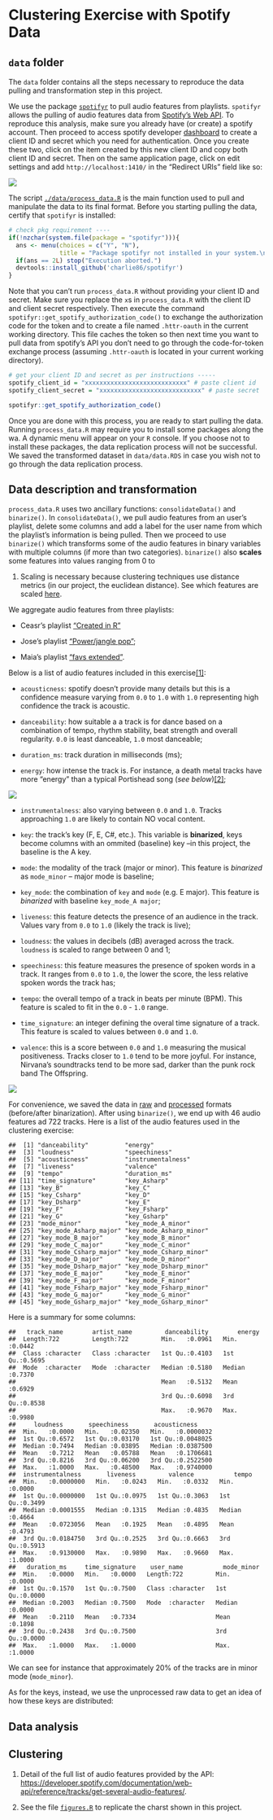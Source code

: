 Clustering Exercise with Spotify Data
================

## `data` folder

The `data` folder contains all the steps necessary to reproduce the data
pulling and transformation step in this project.

We use the package [`spotifyr`](https://github.com/charlie86/spotifyr)
to pull audio features from playlists. `spotifyr` allows the pulling of
audio features data from [Spotify’s Web
API](https://developer.spotify.com/documentation/web-api/). To reproduce
this analysis, make sure you already have (or create) a spotify account.
Then proceed to access spotify developer
[dashboard](https://developer.spotify.com/dashboard/) to create a client
ID and secret which you need for authentication. Once you create these
two, click on the item created by this new client ID and copy both
client ID and secret. Then on the same application page, click on edit
settings and add `http://localhost:1410/` in the “Redirect URls” field
like so:

![](./img/redirect_url.png)

The script
[`./data/process_data.R`](https://github.com/jdemello/mat4376/blob/master/project3/data/process_data.R)
is the main function used to pull and manipulate the data to its final
format. Before you starting pulling the data, certify that `spotifyr` is
installed:

``` r
# check pkg requirement ----
if(!nzchar(system.file(package = "spotifyr"))){
  ans <- menu(choices = c("Y", "N"),
              title = "Package spotifyr not installed in your system.\n\nDo you wish to install it? (The function will thrown an error if 'N')")
  if(ans == 2L) stop("Execution aborted.")
  devtools::install_github('charlie86/spotifyr')
}
```

Note that you can’t run `process_data.R` without providing your client
ID and secret. Make sure you replace the `x`s in `process_data.R` with
the client ID and client secret respectively. Then execute the command
`spotifyr::get_spotify_authorization_code()` to exchange the
authorization code for the token and to create a file named
`.httr-oauth` in the current working directory. This file caches the
token so then next time you want to pull data from spotify’s API you
don’t need to go through the code-for-token exchange process (assuming
`.httr-oauth` is located in your current working directory).

``` r
# get your client ID and secret as per instructions -----
spotify_client_id = "xxxxxxxxxxxxxxxxxxxxxxxxxxxx" # paste client id
spotify_client_secret = "xxxxxxxxxxxxxxxxxxxxxxxxxxxx" # paste secret 

spotifyr::get_spotify_authorization_code()
```

Once you are done with this process, you are ready to start pulling the
data. Running `process_data.R` may require you to install some packages
along the wa. A dynamic menu will appear on your `R` console. If you
choose not to install these packages, the data replication process will
not be successful. We saved the transformed dataset in `data/data.RDS`
in case you wish not to go through the data replication process.

## Data description and transformation

`process_data.R` uses two ancillary functions: `consolidateData()` and
`binarize()`. In `consolidateData()`, we pull audio features from an
user’s playlist, delete some columns and add a label for the user name
from which the playlist’s information is being pulled. Then we proceed
to use `binarize()` which transforms some of the audio features in
binary variables with multiple columns (if more than two categories).
`binarize()` also **scales** some features into values ranging from 0 to
1. Scaling is necessary because clustering techniques use distance
metrics (in our project, the euclidean distance). See which features are
scaled [here](#features_desc).

We aggregate audio features from three playlists:

  - Ceasr’s playlist [“Created in
    R”](https://open.spotify.com/user/csarvi/playlist/5G9vRqFcPFUGBI7VxiQ2pX?si=OyN2TNZeR8KHH-GyC1wQFg)

  - Jose’s playlist [“Power/jangle
    pop”](https://open.spotify.com/user/12186384264/playlist/4kxFwuecMKs0Ax2Uif1Cwk?si=MCXs8oAJQ_OT0GHmoKbHDw);

  - Maia’s playlist [“favs
    extended”](https://open.spotify.com/user/melizabethp/playlist/0BxdQxq9vaDAEo5IXyr6E6?si=Qw2cakpnSCqCBHka98_paA).

<a name="features_desc">Below is a list of audio features included in
this exercise[\[1\]](#link_features):</a>

  - `acousticness`: spotify doesn’t provide many details but this is a
    confidence measure varying from `0.0` to `1.0` with `1.0`
    representing high confidence the track is acoustic.

  - `danceability`: how suitable a a track is for dance based on a
    combination of tempo, rhythm stability, beat strength and overall
    regularity. `0.0` is least danceable, `1.0` most danceable;

  - `duration_ms`: track duration in milliseconds (ms);

  - `energy`: how intense the track is. For instance, a death metal
    tracks have more “energy” than a typical Portishead song (*see
    below*)[\[2\]](#figures_script);

![](./img/portishead_energy.png)

  - `instrumentalness`: also varying between `0.0` and `1.0`. Tracks
    approaching `1.0` are likely to contain NO vocal content.

  - `key`: the track’s key (F, E, C\#, etc.). This variable is
    **binarized**, keys become columns with an ommited (baseline) key
    –in this project, the baseline is the A key.

  - `mode`: the modality of the track (major or minor). This feature is
    *binarized* as `mode_minor` – major mode is baseline;

  - `key_mode`: the combination of `key` and `mode` (e.g. E major). This
    feature is *binarized* with baseline `key_mode_A major`;

  - `liveness`: this feature detects the presence of an audience in the
    track. Values vary from `0.0` to `1.0` (likely the track is live);

  - `loudness`: the values in decibels (dB) averaged across the track.
    `loudness` is scaled to range between 0 and 1;

  - `speechiness`: this feature measures the presence of spoken words in
    a track. It ranges from `0.0` to `1.0`, the lower the score, the
    less relative spoken words the track has;

  - `tempo`: the overall tempo of a track in beats per minute (BPM).
    This feature is scaled to fit in the `0.0` - `1.0` range.

  - `time_signature`: an integer defining the overal time signature of a
    track. This feature is scaled to values between `0.0` and `1.0`.

  - `valence`: this is a score between `0.0` and `1.0` measuring the
    musical positiveness. Tracks closer to `1.0` tend to be more joyful.
    For instance, Nirvana’s soundtracks tend to be more sad, darker than
    the punk rock band The Offspring.

![](./img/nirvana_valence.png)

For convenience, we saved the data in
[raw](https://github.com/jdemello/mat4376/blob/master/project3/data/raw.RDS)
and
[processed](https://github.com/jdemello/mat4376/blob/master/project3/data/data.RDS)
formats (before/after binarization). After using `binarize()`, we end up
with 46 audio features ad 722 tracks. Here is a list of the audio
features used in the clustering exercise:

    ##  [1] "danceability"          "energy"               
    ##  [3] "loudness"              "speechiness"          
    ##  [5] "acousticness"          "instrumentalness"     
    ##  [7] "liveness"              "valence"              
    ##  [9] "tempo"                 "duration_ms"          
    ## [11] "time_signature"        "key_Asharp"           
    ## [13] "key_B"                 "key_C"                
    ## [15] "key_Csharp"            "key_D"                
    ## [17] "key_Dsharp"            "key_E"                
    ## [19] "key_F"                 "key_Fsharp"           
    ## [21] "key_G"                 "key_Gsharp"           
    ## [23] "mode_minor"            "key_mode_A_minor"     
    ## [25] "key_mode_Asharp_major" "key_mode_Asharp_minor"
    ## [27] "key_mode_B_major"      "key_mode_B_minor"     
    ## [29] "key_mode_C_major"      "key_mode_C_minor"     
    ## [31] "key_mode_Csharp_major" "key_mode_Csharp_minor"
    ## [33] "key_mode_D_major"      "key_mode_D_minor"     
    ## [35] "key_mode_Dsharp_major" "key_mode_Dsharp_minor"
    ## [37] "key_mode_E_major"      "key_mode_E_minor"     
    ## [39] "key_mode_F_major"      "key_mode_F_minor"     
    ## [41] "key_mode_Fsharp_major" "key_mode_Fsharp_minor"
    ## [43] "key_mode_G_major"      "key_mode_G_minor"     
    ## [45] "key_mode_Gsharp_major" "key_mode_Gsharp_minor"

Here is a summary for some
    columns:

    ##   track_name        artist_name         danceability        energy      
    ##  Length:722         Length:722         Min.   :0.0961   Min.   :0.0442  
    ##  Class :character   Class :character   1st Qu.:0.4103   1st Qu.:0.5695  
    ##  Mode  :character   Mode  :character   Median :0.5180   Median :0.7370  
    ##                                        Mean   :0.5132   Mean   :0.6929  
    ##                                        3rd Qu.:0.6098   3rd Qu.:0.8538  
    ##                                        Max.   :0.9670   Max.   :0.9980  
    ##     loudness       speechiness       acousticness      
    ##  Min.   :0.0000   Min.   :0.02350   Min.   :0.0000032  
    ##  1st Qu.:0.6572   1st Qu.:0.03170   1st Qu.:0.0048025  
    ##  Median :0.7494   Median :0.03895   Median :0.0387500  
    ##  Mean   :0.7212   Mean   :0.05788   Mean   :0.1706681  
    ##  3rd Qu.:0.8216   3rd Qu.:0.06200   3rd Qu.:0.2522500  
    ##  Max.   :1.0000   Max.   :0.48500   Max.   :0.9740000  
    ##  instrumentalness       liveness         valence           tempo       
    ##  Min.   :0.0000000   Min.   :0.0243   Min.   :0.0332   Min.   :0.0000  
    ##  1st Qu.:0.0000000   1st Qu.:0.0975   1st Qu.:0.3063   1st Qu.:0.3499  
    ##  Median :0.0001555   Median :0.1315   Median :0.4835   Median :0.4664  
    ##  Mean   :0.0723056   Mean   :0.1925   Mean   :0.4895   Mean   :0.4793  
    ##  3rd Qu.:0.0184750   3rd Qu.:0.2525   3rd Qu.:0.6663   3rd Qu.:0.5913  
    ##  Max.   :0.9130000   Max.   :0.9890   Max.   :0.9660   Max.   :1.0000  
    ##   duration_ms     time_signature    user_name           mode_minor    
    ##  Min.   :0.0000   Min.   :0.0000   Length:722         Min.   :0.0000  
    ##  1st Qu.:0.1570   1st Qu.:0.7500   Class :character   1st Qu.:0.0000  
    ##  Median :0.2003   Median :0.7500   Mode  :character   Median :0.0000  
    ##  Mean   :0.2110   Mean   :0.7334                      Mean   :0.1898  
    ##  3rd Qu.:0.2438   3rd Qu.:0.7500                      3rd Qu.:0.0000  
    ##  Max.   :1.0000   Max.   :1.0000                      Max.   :1.0000

We can see for instance that approximately 20% of the tracks are in
minor mode (`mode_minor`).

As for the keys, instead, we use the unprocessed raw data to get an idea
of how these keys are distributed:

## Data analysis

## Clustering

1.  <a name="link_features">Detail of the full list of audio features
    provided by the API:
    <https://developer.spotify.com/documentation/web-api/reference/tracks/get-several-audio-features/>.</a>

2.  <a name="figures_script">See the file
    [`figures.R`](https://github.com/jdemello/mat4376/blob/master/project3/img/figures.R)
    to replicate the charst shown in this project.</a>
